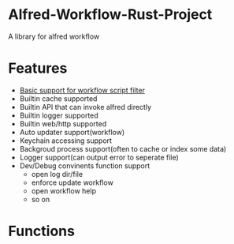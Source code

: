 # Alfred-Workflow-Rust-Project
A library for alfred workflow


# Features
* [Basic support for workflow script filter](https://www.alfredapp.com/help/workflows/inputs/script-filter/json/)
* Builtin cache supported
* Builtin API that can invoke alfred directly
* Builtin logger supported
* Builtin web/http supported
* Auto updater support(workflow)
* Keychain accessing support
* Backgroud process support(often to cache or index some data)
* Logger support(can output error to seperate file)
* Dev/Debug convinents function support
  * open log dir/file
  * enforce update workflow
  * open workflow help
  * so on
# Functions